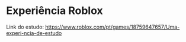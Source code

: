 # Experiência Roblox

Link do estudo: https://www.roblox.com/pt/games/18759647657/Uma-experi-ncia-de-estudo

